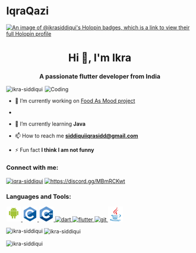 # IqraQazi
[![An image of @ikrasiddiqui's Holopin badges, which is a link to view their full Holopin profile](https://holopin.me/ikrasiddiqui)](https://holopin.io/@ikrasiddiqui)
<h1 align="center">Hi 👋, I'm Ikra</h1>
<h3 align="center">A passionate flutter developer from India</h3>
<img align="right" alt="Coding" width="400" src="https://user-images.githubusercontent.com/74038190/212741999-016fddbd-617a-4448-8042-0ecf907aea25.gif">
<p align="left"> <img src="https://komarev.com/ghpvc/?username=ikra-siddiqui&label=Profile%20views&color=0e75b6&style=flat" alt="ikra-siddiqui" /> </p>


- 🔭 I’m currently working on [Food As Mood project](https://github.com/ikra-siddiqui/FoodAsMood)
-
- 🌱 I’m currently learning **Java**

- 📫 How to reach me **siddiquiiqrasidd@gmail.com**

- ⚡ Fun fact **I think I am not funny**


<h3 align="left">Connect with me:</h3>
<p align="left">
<a href="https://linkedin.com/in/iqra-siddiqui" target="blank"><img align="center" src="https://raw.githubusercontent.com/rahuldkjain/github-profile-readme-generator/master/src/images/icons/Social/linked-in-alt.svg" alt="iqra-siddiqui" height="30" width="40" /></a>
<a href="https://discord.gg/https://discord.gg/MBmRCKwt" target="blank"><img align="center" src="https://raw.githubusercontent.com/rahuldkjain/github-profile-readme-generator/master/src/images/icons/Social/discord.svg" alt="https://discord.gg/MBmRCKwt" height="30" width="40" /></a>
</p>

<h3 align="left">Languages and Tools:</h3>
<p align="left"> <a href="https://developer.android.com" target="_blank" rel="noreferrer"> <img src="https://raw.githubusercontent.com/devicons/devicon/master/icons/android/android-original-wordmark.svg" alt="android" width="40" height="40"/> </a> <a href="https://www.cprogramming.com/" target="_blank" rel="noreferrer"> <img src="https://raw.githubusercontent.com/devicons/devicon/master/icons/c/c-original.svg" alt="c" width="40" height="40"/> </a> <a href="https://www.w3schools.com/cpp/" target="_blank" rel="noreferrer"> <img src="https://raw.githubusercontent.com/devicons/devicon/master/icons/cplusplus/cplusplus-original.svg" alt="cplusplus" width="40" height="40"/> </a> <a href="https://dart.dev" target="_blank" rel="noreferrer"> <img src="https://www.vectorlogo.zone/logos/dartlang/dartlang-icon.svg" alt="dart" width="40" height="40"/> </a> <a href="https://flutter.dev" target="_blank" rel="noreferrer"> <img src="https://www.vectorlogo.zone/logos/flutterio/flutterio-icon.svg" alt="flutter" width="40" height="40"/> </a> <a href="https://git-scm.com/" target="_blank" rel="noreferrer"> <img src="https://www.vectorlogo.zone/logos/git-scm/git-scm-icon.svg" alt="git" width="40" height="40"/> </a> <a href="https://www.java.com" target="_blank" rel="noreferrer"> <img src="https://raw.githubusercontent.com/devicons/devicon/master/icons/java/java-original.svg" alt="java" width="40" height="40"/> </a> </p>

<p><img align="left" src="https://github-readme-stats.vercel.app/api/top-langs?username=ikra-siddiqui&show_icons=true&locale=en&layout=compact" alt="ikra-siddiqui" /></p>

<p>&nbsp;<img align="center" src="https://github-readme-stats.vercel.app/api?username=ikra-siddiqui&show_icons=true&locale=en" alt="ikra-siddiqui" /></p>

<p><img align="center" src="https://github-readme-streak-stats.herokuapp.com/?user=ikra-siddiqui&" alt="ikra-siddiqui" /></p>

